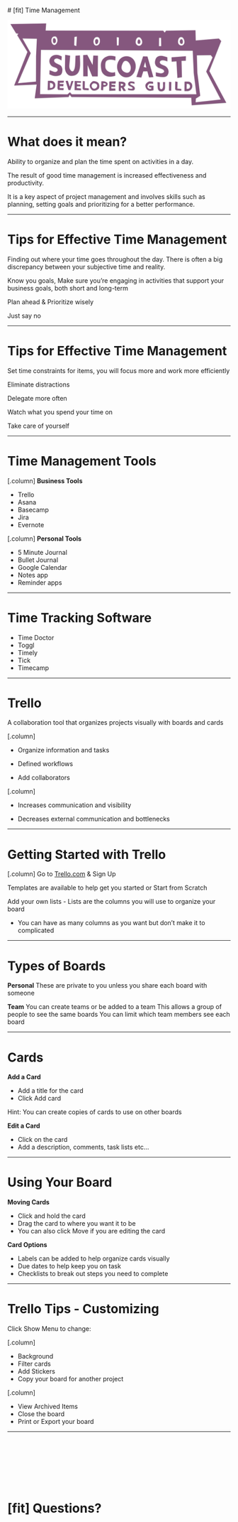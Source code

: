 <br>
# [fit] Time Management

![inline, 25%](logo-purple.png) 

---
# What does it mean?

Ability to organize and plan the time spent on activities in a day.

The result of good time management is increased effectiveness and productivity.

It is a key aspect of project management and involves skills such as planning, setting goals and prioritizing for a better performance.

---

# Tips for Effective Time Management

Finding out where your time goes throughout the day. There is often a big discrepancy between your subjective time and reality.

Know you goals, Make sure you’re engaging in activities that support your business goals, both short and long-term

Plan ahead & Prioritize wisely

Just say no

---

# Tips for Effective Time Management

Set time constraints for items, you will focus more and work more efficiently

Eliminate distractions

Delegate more often

Watch what you spend your time on

Take care of yourself

---

# Time Management Tools

[.column]
**Business Tools**
- Trello
- Asana
- Basecamp
- Jira
- Evernote

[.column]
**Personal Tools**
- 5 Minute Journal
- Bullet Journal
- Google Calendar
- Notes app
- Reminder apps

---

# Time Tracking Software

- Time Doctor
- Toggl
- Timely
- Tick
- Timecamp

---
# Trello

A collaboration tool that organizes projects visually with boards and cards

[.column]
- Organize information and tasks

- Defined workflows

- Add collaborators

[.column]
- Increases communication and visibility

- Decreases external communication and bottlenecks

---
# Getting Started with Trello

[.column]
Go to [Trello.com](https://trello.com/) & Sign Up

Templates are available to help get you started or Start from Scratch

Add your own lists - Lists are the columns you will use to organize your board
- You can have as many columns as you want but don’t make it to complicated

---
# Types of Boards

**Personal**
These are private to you unless you share each board with someone

**Team**
You can create teams or be added to a team
This allows a group of people to see the same boards
You can limit which team members see each board

---
# Cards

**Add a Card**
- Add a title for the card
- Click Add card

Hint: You can create copies of cards to use on other boards

**Edit a Card**
- Click on the card
- Add a description, comments, task lists etc...

---
# Using Your Board

**Moving Cards**
- Click and hold the card
- Drag the card to where you want it to be
- You can also click Move if you are editing the card

**Card Options**
- Labels can be added to help organize cards visually
- Due dates to help keep you on task
- Checklists to break out steps you need to complete

---
# Trello Tips - Customizing

Click Show Menu to change:

[.column]
- Background
- Filter cards
- Add Stickers
- Copy your board for another project

[.column]
- View Archived Items
- Close the board
- Print or Export your board

---
<br><br><br><br><br><br>
# [fit] Questions?
